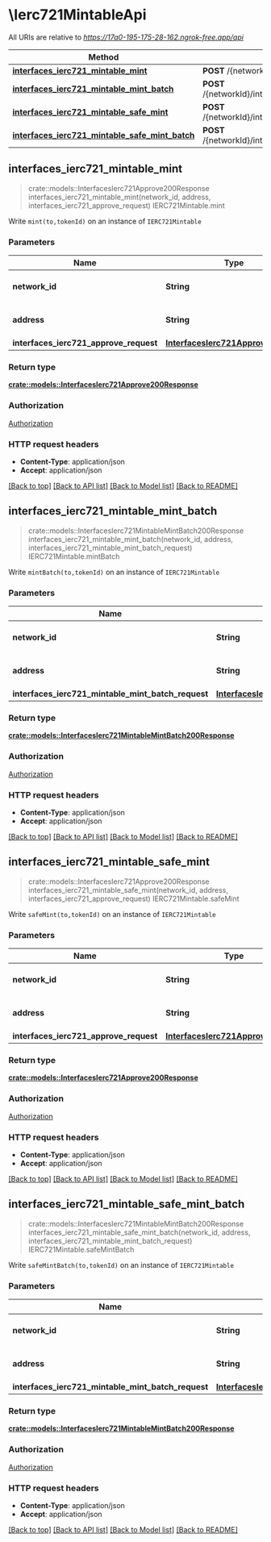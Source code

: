 # \Ierc721MintableApi

All URIs are relative to *https://17a0-195-175-28-162.ngrok-free.app/api*

Method | HTTP request | Description
------------- | ------------- | -------------
[**interfaces_ierc721_mintable_mint**](Ierc721MintableApi.md#interfaces_ierc721_mintable_mint) | **POST** /{networkId}/interface/IERC721Mintable/write/{address}/mint | IERC721Mintable.mint
[**interfaces_ierc721_mintable_mint_batch**](Ierc721MintableApi.md#interfaces_ierc721_mintable_mint_batch) | **POST** /{networkId}/interface/IERC721Mintable/write/{address}/mintBatch | IERC721Mintable.mintBatch
[**interfaces_ierc721_mintable_safe_mint**](Ierc721MintableApi.md#interfaces_ierc721_mintable_safe_mint) | **POST** /{networkId}/interface/IERC721Mintable/write/{address}/safeMint | IERC721Mintable.safeMint
[**interfaces_ierc721_mintable_safe_mint_batch**](Ierc721MintableApi.md#interfaces_ierc721_mintable_safe_mint_batch) | **POST** /{networkId}/interface/IERC721Mintable/write/{address}/safeMintBatch | IERC721Mintable.safeMintBatch



## interfaces_ierc721_mintable_mint

> crate::models::InterfacesIerc721Approve200Response interfaces_ierc721_mintable_mint(network_id, address, interfaces_ierc721_approve_request)
IERC721Mintable.mint

Write `mint(to,tokenId)` on an instance of `IERC721Mintable`

### Parameters


Name | Type | Description  | Required | Notes
------------- | ------------- | ------------- | ------------- | -------------
**network_id** | **String** | The network id | [required] |[default to 80001]
**address** | **String** | An ethereum address | [required] |
**interfaces_ierc721_approve_request** | [**InterfacesIerc721ApproveRequest**](InterfacesIerc721ApproveRequest.md) |  | [required] |

### Return type

[**crate::models::InterfacesIerc721Approve200Response**](interfaces_IERC721_approve_200_response.md)

### Authorization

[Authorization](../README.md#Authorization)

### HTTP request headers

- **Content-Type**: application/json
- **Accept**: application/json

[[Back to top]](#) [[Back to API list]](../README.md#documentation-for-api-endpoints) [[Back to Model list]](../README.md#documentation-for-models) [[Back to README]](../README.md)


## interfaces_ierc721_mintable_mint_batch

> crate::models::InterfacesIerc721MintableMintBatch200Response interfaces_ierc721_mintable_mint_batch(network_id, address, interfaces_ierc721_mintable_mint_batch_request)
IERC721Mintable.mintBatch

Write `mintBatch(to,tokenId)` on an instance of `IERC721Mintable`

### Parameters


Name | Type | Description  | Required | Notes
------------- | ------------- | ------------- | ------------- | -------------
**network_id** | **String** | The network id | [required] |[default to 80001]
**address** | **String** | An ethereum address | [required] |
**interfaces_ierc721_mintable_mint_batch_request** | [**InterfacesIerc721MintableMintBatchRequest**](InterfacesIerc721MintableMintBatchRequest.md) |  | [required] |

### Return type

[**crate::models::InterfacesIerc721MintableMintBatch200Response**](interfaces_IERC721Mintable_mintBatch_200_response.md)

### Authorization

[Authorization](../README.md#Authorization)

### HTTP request headers

- **Content-Type**: application/json
- **Accept**: application/json

[[Back to top]](#) [[Back to API list]](../README.md#documentation-for-api-endpoints) [[Back to Model list]](../README.md#documentation-for-models) [[Back to README]](../README.md)


## interfaces_ierc721_mintable_safe_mint

> crate::models::InterfacesIerc721Approve200Response interfaces_ierc721_mintable_safe_mint(network_id, address, interfaces_ierc721_approve_request)
IERC721Mintable.safeMint

Write `safeMint(to,tokenId)` on an instance of `IERC721Mintable`

### Parameters


Name | Type | Description  | Required | Notes
------------- | ------------- | ------------- | ------------- | -------------
**network_id** | **String** | The network id | [required] |[default to 80001]
**address** | **String** | An ethereum address | [required] |
**interfaces_ierc721_approve_request** | [**InterfacesIerc721ApproveRequest**](InterfacesIerc721ApproveRequest.md) |  | [required] |

### Return type

[**crate::models::InterfacesIerc721Approve200Response**](interfaces_IERC721_approve_200_response.md)

### Authorization

[Authorization](../README.md#Authorization)

### HTTP request headers

- **Content-Type**: application/json
- **Accept**: application/json

[[Back to top]](#) [[Back to API list]](../README.md#documentation-for-api-endpoints) [[Back to Model list]](../README.md#documentation-for-models) [[Back to README]](../README.md)


## interfaces_ierc721_mintable_safe_mint_batch

> crate::models::InterfacesIerc721MintableMintBatch200Response interfaces_ierc721_mintable_safe_mint_batch(network_id, address, interfaces_ierc721_mintable_mint_batch_request)
IERC721Mintable.safeMintBatch

Write `safeMintBatch(to,tokenId)` on an instance of `IERC721Mintable`

### Parameters


Name | Type | Description  | Required | Notes
------------- | ------------- | ------------- | ------------- | -------------
**network_id** | **String** | The network id | [required] |[default to 80001]
**address** | **String** | An ethereum address | [required] |
**interfaces_ierc721_mintable_mint_batch_request** | [**InterfacesIerc721MintableMintBatchRequest**](InterfacesIerc721MintableMintBatchRequest.md) |  | [required] |

### Return type

[**crate::models::InterfacesIerc721MintableMintBatch200Response**](interfaces_IERC721Mintable_mintBatch_200_response.md)

### Authorization

[Authorization](../README.md#Authorization)

### HTTP request headers

- **Content-Type**: application/json
- **Accept**: application/json

[[Back to top]](#) [[Back to API list]](../README.md#documentation-for-api-endpoints) [[Back to Model list]](../README.md#documentation-for-models) [[Back to README]](../README.md)

